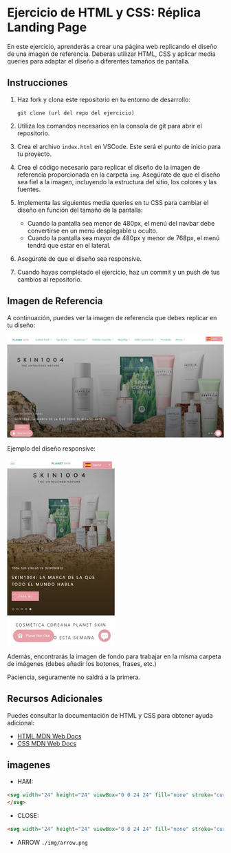 # Ejercicio de HTML y CSS: Réplica Landing Page

En este ejercicio, aprenderás a crear una página web replicando el diseño de una imagen de referencia. Deberás utilizar HTML, CSS y aplicar media queries para adaptar el diseño a diferentes tamaños de pantalla.

## Instrucciones

1. Haz fork y clona este repositorio en tu entorno de desarrollo:

   ```
   git clone (url del repo del ejercicio)
   ```

2. Utiliza los comandos necesarios en la consola de git para abrir el repositorio.

3. Crea el archivo `index.html` en VSCode. Este será el punto de inicio para tu proyecto.

4. Crea el código necesario para replicar el diseño de la imagen de referencia proporcionada en la carpeta `img`. Asegúrate de que el diseño sea fiel a la imagen, incluyendo la estructura del sitio, los colores y las fuentes.

5. Implementa las siguientes media queries en tu CSS para cambiar el diseño en función del tamaño de la pantalla:

   - Cuando la pantalla sea menor de 480px, el menú del navbar debe convertirse en un menú desplegable u oculto.
   - Cuando la pantalla sea mayor de 480px y menor de 768px, el menú tendrá que estar en el lateral.

6. Asegúrate de que el diseño sea responsive.

7. Cuando hayas completado el ejercicio, haz un commit y un push de tus cambios al repositorio.

## Imagen de Referencia

A continuación, puedes ver la imagen de referencia que debes replicar en tu diseño:

![Imagen de Referencia](img/referencia-sk01.jpg)

Ejemplo del diseño responsive:

![Imagen Responsive](img/referencia-sk02_responsive.jpg)

Además, encontrarás la imagen de fondo para trabajar en la misma carpeta de imágenes (debes añadir los botones, frases, etc.)

Paciencia, seguramente no saldrá a la primera.


## Recursos Adicionales

Puedes consultar la documentación de HTML y CSS para obtener ayuda adicional:

- [HTML MDN Web Docs](https://developer.mozilla.org/en-US/docs/Web/HTML)
- [CSS MDN Web Docs](https://developer.mozilla.org/en-US/docs/Web/CSS)

## imagenes

- HAM:
```html
<svg width="24" height="24" viewBox="0 0 24 24" fill="none" stroke="currentColor" stroke-width="2" stroke-linecap="round" stroke-linejoin="round"><line x1="4" x2="20" y1="12" y2="12"/><line x1="4" x2="20" y1="6" y2="6"/><line x1="4" x2="20" y1="18" y2="18"/>
</svg>
```

- CLOSE: 
```html
<svg width="24" height="24" viewBox="0 0 24 24" fill="none" stroke="currentColor" stroke-width="2" stroke-linecap="round" stroke-linejoin="round"><path d="M18 6 6 18"/><path d="m6 6 12 12"/></svg>
```

- ARROW
`./img/arrow.png`